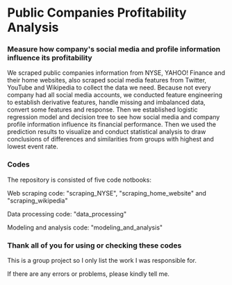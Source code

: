 # Public Companies Profitability  Analysis

### Measure how company's social media and profile information influence its profitability

We scraped public companies information from NYSE, YAHOO! Finance and their home websites, also scraped social media features from Twitter, YouTube and Wikipedia to collect the data we need. 
Because not every company had all social media accounts, we conducted feature engineering to establish derivative features, handle missing and imbalanced data, convert some features and response.
Then we established logistic regression model and decision tree to see how social media and company profile information influence its financial performance. 
Then we used the prediction results to visualize and conduct statistical analysis to draw conclusions of differences and similarities from groups with highest and lowest event rate.

### Codes

The repository is consisted of five code notbooks:

Web scraping code: "scraping_NYSE", "scraping_home_website" and "scraping_wikipedia"

Data processing code: "data_processing"

Modeling and analysis code: "modeling_and_analysis"

### Thank all of you for using or checking these codes

This is a group project so I only list the work I was responsible for. 

If there are any errors or problems, please kindly tell me.
